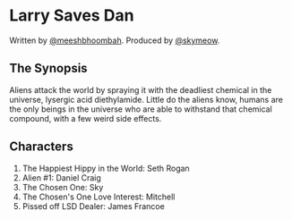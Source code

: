 # Larry Saves Dan
Written by [@meeshbhoombah](https://github.com/meeshbhoombah). Produced by [@skymeow](https://github.com/skymeow).

## The Synopsis
Aliens attack the world by spraying it with the deadliest chemical in the universe, lysergic acid diethylamide. Little do the aliens know, humans are the only beings in the universe who are able to withstand that chemical compound, with a few weird side effects.

## Characters
1. The Happiest Hippy in the World: Seth Rogan
2. Alien #1: Daniel Craig
3. The Chosen One: Sky 
4. The Chosen's One Love Interest: Mitchell
5. Pissed off LSD Dealer: James Francoe
